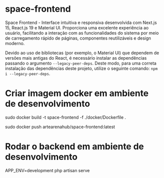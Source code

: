 # space-frontend
Space Frontend - Interface intuitiva e responsiva desenvolvida com Next.js 15, React.js 19 e Material UI. Proporciona uma excelente experiência ao usuário, facilitando a interação com as funcionalidades do sistema por meio de carregamento rápido de páginas, componentes reutilizáveis e design moderno.


Devido ao uso de bibliotecas (por exemplo, o Material UI) que dependem de versões mais antigas do React, é necessário instalar as dependências passando o argumento `--legacy-peer-deps`. Deste modo, para uma correta instalação das dependências deste projeto, utilize o seguinte comando: `npm i --legacy-peer-deps`.

# Criar imagem docker em ambiente de desenvolvimento

sudo docker build -t space-frontend -f ./docker/Dockerfile . 

sudo docker push artearenahub/space-frontend:latest

# Rodar o backend em ambiente de desenvolvimento

APP_ENV=development php artisan serve




